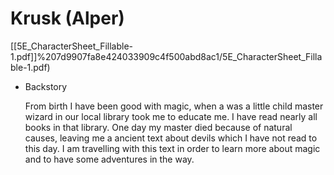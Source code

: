 # Krusk (Alper)

[[5E_CharacterSheet_Fillable-1.pdf]]%207d9907fa8e424033909c4f500abd8ac1/5E_CharacterSheet_Fillable-1.pdf)

- Backstory
    
    From birth I have been good with magic, when a was a little child master wizard in our local library took me to educate me. I have read nearly all books in that library. One day my master died because of natural causes, leaving me a ancient text about devils which I have not read to this day. I am travelling with this text in order to learn more about magic and to have some adventures in the way.